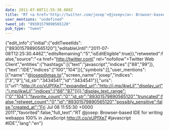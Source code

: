 ```yaml
---
date: 2011-07-08T11:55:30.000Z
title: "RT <a href='http://twitter.com/josep'>@josep</a>: Browser-based IDE for writing webapps 100% in JavaScript http://t.co/xUPfXe7 #javascript #IDE″"
user_mentions: "undefined"
tweet_id: "89301579890565120"
pub_type: "tweet"
---
```

{"edit_info":{"initial":{"editTweetIds":["89301579890565120"],"editableUntil":"2011-07-08T12:25:30.446Z","editsRemaining":"5","isEditEligible":true}},"retweeted":false,"source":"<a href=\"http://twitter.com\" rel=\"nofollow\">Twitter Web Client</a>","entities":{"hashtags":[{"text":"javascript","indices":["88","99"]},{"text":"IDE","indices":["100","104"]}],"symbols":[],"user_mentions":[{"name":"@josep@mas.to","screen_name":"josep","indices":["3","9"],"id_str":"3434541","id":"3434541"}],"urls":[{"url":"http://t.co/xUPfXe7","expanded_url":"http://j.mp/ikwLil","display_url":"j.mp/ikwLil","indices":["68","87"]}]},"display_text_range":["0","104"],"favorite_count":"0","id_str":"89301579890565120","truncated":false,"retweet_count":"0","id":"89301579890565120","possibly_sensitive":false,"created_at":"Fri Jul 08 11:55:30 +0000 2011","favorited":false,"full_text":"RT @josep: Browser-based IDE for writing webapps 100% in JavaScript http://t.co/xUPfXe7 #javascript #IDE","lang":"en"}
